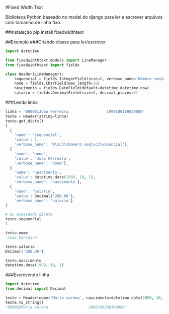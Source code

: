 #Fixed Width Text

Biblioteca Python baseado no model do django para ler e escrever arquivos com tamanho de linha fixo.

##instalação
pip install fixedwidthtext


##Exemplo
###Criando classe para ler/escrever
```python
import datetime

from fixedwidthtext.models import LineManager
from fixedwidthtext import fields

class Header(LineManager):
    sequencial = fields.IntegerField(size=6, verbose_name='Número seqüencial')
    nome = fields.CharField(max_length=30)
    nascimento = fields.DateField(default=datetime.datetime.now)
    salario = fields.DecimalField(size=8, decimal_places=2)

```
###Lendo linha
```python
linha = '000001Joao Ferreira                 1999100100020000'
teste = Header(string=linha)
teste.get_dicts()
[
  {
    'name': 'sequencial',
    'value': 1,
    'verbose_name': 'N\xc3\xbamero seq\xc3\xbcencial'},
  {
    'name': 'nome',
    'value': 'Joao Ferreira',
    'verbose_name': 'nome'},
  {
    'name': 'nascimento',
    'value': datetime.date(1999, 10, 1),
    'verbose_name': 'nascimento'},
  {
    'name': 'salario',
    'value': Decimal('200.00'),
    'verbose_name': 'salario'}
]

# Ou acessando direto
teste.sequencial
1

teste.nome
'Joao Ferreira'

teste.salario
Decimal('200.00')

teste.nascimento
datetime.date(1999, 10, 1)
```

###Escrevendo linha
```python
import datetime
from decimal import Decimal

teste = Header(nome='Maria serena', nascimento=datetime.date(2000, 10, 2), salario=Decimal(3000), sequencial=2)
teste.to_string()
'000002Maria serena                  2000100200300000'
```

